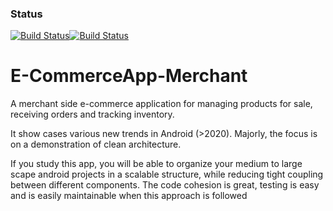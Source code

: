 ### Status
[![Build Status](https://travis-ci.com/RowlandOti/E-CommerceApp-Merchant.svg?branch=master)](https://travis-ci.com/RowlandOti/E-CommerceApp-Merchant)[![Build Status](https://app.bitrise.io/app/0d8abd8d05dbc070/status.svg?token=5ro-_L276b6r51QOeB6ckg)](https://app.bitrise.io/app/0d8abd8d05dbc070)


# E-CommerceApp-Merchant

A merchant side e-commerce application for managing products for sale, receiving orders and tracking inventory.

It show cases various new trends in Android (>2020). Majorly, the focus is on a demonstration of clean architecture. 

If you study this app, you will be able to organize your medium to large scape android projects in a scalable structure, while reducing tight coupling between different components. The code cohesion is great, testing is easy and is easily maintainable when this approach is followed
